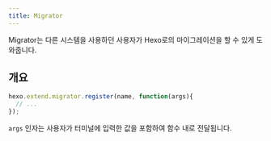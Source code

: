 ```yaml
---
title: Migrator
---
```

Migrator는 다른 시스템을 사용하던 사용자가 Hexo로의 마이그레이션을 할 수 있게 도와줍니다.

## 개요

``` js
hexo.extend.migrator.register(name, function(args){
  // ...
});
```

`args` 인자는 사용자가 터미널에 입력한 값을 포함하여 함수 내로 전달됩니다.
